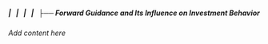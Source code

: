 ##### |   |   |   |   ├── Forward Guidance and Its Influence on Investment Behavior

*Add content here*